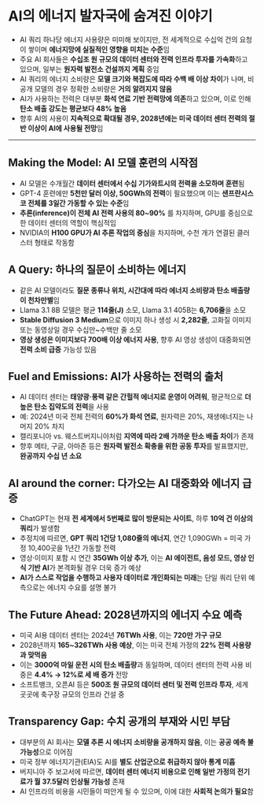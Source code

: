 # AI의 에너지 발자국에 숨겨진 이야기


* AI 쿼리 하나당 에너지 사용량은 미미해 보이지만, 전 세계적으로 수십억 건의 요청이 쌓이며 **에너지망에 실질적인 영향을 미치는 수준**임
* 주요 AI 회사들은 **수십조 원 규모의 데이터 센터와 전력 인프라 투자를 가속화**하고 있으며, 일부는 **원자력 발전소 건설까지 계획** 중임
* AI 쿼리의 에너지 소비량은 **모델 크기와 복잡도에 따라 수백 배 이상 차이**가 나며, 비공개 모델의 경우 정확한 소비량은 **거의 알려지지 않음**
* AI가 사용하는 전력은 대부분 **화석 연료 기반 전력망에 의존**하고 있으며, 이로 인해 **탄소 배출 강도는 평균보다 48% 높음**
* 향후 AI의 사용이 **지속적으로 확대될 경우, 2028년에는 미국 데이터 센터 전력의 절반 이상이 AI에 사용될 전망**임

---

Making the Model: AI 모델 훈련의 시작점
-------------------------------

* AI 모델은 수개월간 **데이터 센터에서 수십 기가와트시의 전력을 소모하며 훈련**됨
* GPT-4 훈련에만 **5천만 달러 이상, 50GWh의 전력**이 필요했으며 이는 **샌프란시스코 전체를 3일간 가동할 수 있는 수준**임
* **추론(inference)이 전체 AI 전력 사용의 80~90%** 를 차지하며, GPU를 중심으로 한 데이터 센터의 역할이 핵심적임
* NVIDIA의 **H100 GPU가 AI 추론 작업의 중심**을 차지하며, 수천 개가 연결된 클러스터 형태로 작동함

A Query: 하나의 질문이 소비하는 에너지
-------------------------

* 같은 AI 모델이라도 **질문 종류나 위치, 시간대에 따라 에너지 소비량과 탄소 배출량이 천차만별**임
* Llama 3.1 8B 모델은 평균 **114줄(J)** 소모, Llama 3.1 405B는 **6,706줄**을 소모
* **Stable Diffusion 3 Medium**으로 이미지 하나 생성 시 **2,282줄**, 고화질 이미지 또는 동영상일 경우 수십만~수백만 줄 소모
* **영상 생성은 이미지보다 700배 이상 에너지 사용**, 향후 AI 영상 생성이 대중화되면 **전력 소비 급증** 가능성 있음

Fuel and Emissions: AI가 사용하는 전력의 출처
-----------------------------------

* AI 데이터 센터는 **태양광·풍력 같은 간헐적 에너지로 운영이 어려워**, 평균적으로 **더 높은 탄소 집약도의 전력**을 사용
* 예: 2024년 미국 전체 전력의 **60%가 화석 연료**, 원자력은 20%, 재생에너지는 나머지 20% 차지
* 캘리포니아 vs. 웨스트버지니아처럼 **지역에 따라 2배 가까운 탄소 배출 차이**가 존재
* 향후 메타, 구글, 아마존 등은 **원자력 발전소 확충을 위한 공동 투자**를 발표했지만, **완공까지 수십 년 소요**

AI around the corner: 다가오는 AI 대중화와 에너지 급증
-----------------------------------------

* ChatGPT는 현재 **전 세계에서 5번째로 많이 방문되는 사이트**, 하루 **10억 건 이상의 쿼리**가 발생함
* 추정치에 따르면, **GPT 쿼리 1건당 1,080줄의 에너지**, 연간 1,090GWh = 미국 가정 10,400곳을 1년간 가동할 전력
* 영상·이미지 포함 시 연간 **35GWh 이상 추가**, 이는 **AI 에이전트, 음성 모드, 영상 인식 기반 AI**가 본격화될 경우 더욱 증가 예상
* **AI가 스스로 작업을 수행하고 사용자 데이터로 개인화되는 미래**는 단일 쿼리 단위 예측으로는 에너지 수요를 설명 불가

The Future Ahead: 2028년까지의 에너지 수요 예측
------------------------------------

* 미국 AI용 데이터 센터는 2024년 **76TWh 사용**, 이는 **720만 가구 규모**
* 2028년까지 **165~326TWh 사용 예상**, 이는 미국 전체 가정의 **22% 전력 사용량과 맞먹음**
* 이는 **3000억 마일 운전 시의 탄소 배출량**과 동일하며, 데이터 센터의 전력 사용 비중은 **4.4% → 12%로 세 배 증가** 전망
* 소프트뱅크, 오픈AI 등은 **500조 원 규모의 데이터 센터 및 전력 인프라 투자**, 세계 곳곳에 축구장 규모의 인프라 건설 중

Transparency Gap: 수치 공개의 부재와 시민 부담
----------------------------------

* 대부분의 AI 회사는 **모델 추론 시 에너지 소비량을 공개하지 않음**, 이는 **공공 예측 불가능성**으로 이어짐
* 미국 정부 에너지기관(EIA)도 AI를 **별도 산업군으로 취급하지 않아 통계 미흡**
* 버지니아 주 보고서에 따르면, **데이터 센터 에너지 비용으로 인해 일반 가정의 전기료가 월 37.5달러 인상될 가능성** 존재
* AI 인프라의 비용을 시민들이 떠안게 될 수 있으며, 이에 대한 **사회적 논의가 필요**함
